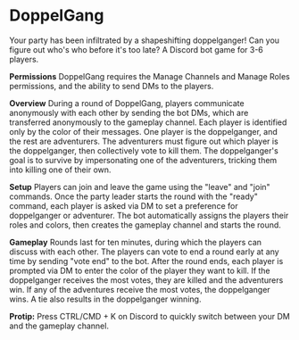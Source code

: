 # DoppelGang

Your party has been infiltrated by a shapeshifting doppelganger! Can you figure out who's who before it's too late?
A Discord bot game for 3-6 players.

**Permissions**
DoppelGang requires the Manage Channels and Manage Roles permissions, and the ability to send DMs to the players.

**Overview**
During a round of DoppelGang, players communicate anonymously with each other by sending the bot DMs, which are transferred anonymously to the gameplay channel. Each player is identified only by the color of their messages. One player is the doppelganger, and the rest are adventurers. The adventurers must figure out which player is the doppelganger, then collectively vote to kill them. The doppelganger's goal is to survive by impersonating one of the adventurers, tricking them into killing one of their own.

**Setup**
Players can join and leave the game using the "leave" and "join" commands. Once the party leader starts the round with the "ready" command, each player is asked via DM to set a preference for doppelganger or adventurer. The bot automatically assigns the players their roles and colors, then creates the gameplay channel and starts the round.

**Gameplay**
Rounds last for ten minutes, during which the players can discuss with each other. The players can vote to end a round early at any time by sending "vote end" to the bot. After the round ends, each player is prompted via DM to enter the color of the player they want to kill. If the doppelganger receives the most votes, they are killed and the adventurers win. If any of the adventures receive the most votes, the doppelganger wins. A tie also results in the doppelganger winning.

**Protip:** Press CTRL/CMD + K on Discord to quickly switch between your DM and the gameplay channel.
